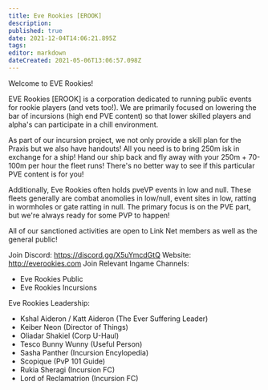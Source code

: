 ```yaml
---
title: Eve Rookies [EROOK]
description: 
published: true
date: 2021-12-04T14:06:21.895Z
tags: 
editor: markdown
dateCreated: 2021-05-06T13:06:57.098Z
---
```


Welcome to EVE Rookies!

EVE Rookies [EROOK] is a corporation dedicated to running public events for rookie players (and vets too!). We are primarily focused on lowering the bar of incursions (high end PVE content) so that lower skilled players and alpha's can participate in a chill environment.

As part of our incursion project, we not only provide a skill plan for the Praxis but we also have handouts! All you need is to bring 250m isk in exchange for a ship! Hand our ship back and fly away with your 250m + 70-100m per hour the fleet runs! There's no better way to see if this particular PVE content is for you!

Additionally, Eve Rookies often holds pveVP events in low and null. These fleets generally are combat anomolies in low/null, event sites in low, ratting in wormholes or gate ratting in null. The primary focus is on the PVE part, but we're always ready for some PVP to happen!

All of our sanctioned activities are open to Link Net members as well as the general public!

Join Discord: https://discord.gg/X5uYmcdGtQ
Website: http://everookies.com
Join Relevant Ingame Channels: 
- Eve Rookies Public
- Eve Rookies Incursions

Eve Rookies Leadership:
- Kshal Aideron / Katt Aideron (The Ever Suffering Leader)
- Keiber Neon (Director of Things)
- Oliadar Shakiel (Corp U-Haul)
- Tesco Bunny Wunny (Useful Person)
- Sasha Panther (Incursion Encylopedia)
- Scopique (PvP 101 Guide)
- Rukia Sheragi (Incursion FC)
- Lord of Reclamatrion (Incursion FC)